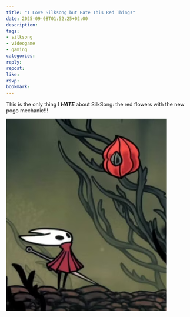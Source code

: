 ```yaml
---
title: "I Love Silksong but Hate This Red Things"
date: 2025-09-08T01:52:25+02:00
description:
tags:
- silksong
- videogame
- gaming
categories:
reply:
repost:
like:
rsvp:
bookmark:
---
```


This is the only thing I __*HATE*__ about SilkSong: the red flowers with the new pogo mechanic!!!

![red.png](red.png)
